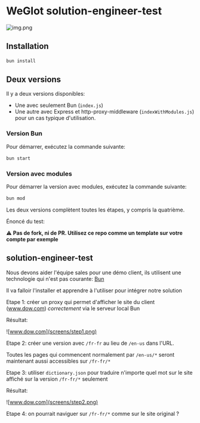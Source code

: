 
# WeGlot solution-engineer-test

![img.png](screens/success.png)

## Installation

```bash
bun install
```

## Deux versions

Il y a deux versions disponibles:
- Une avec seulement Bun (`index.js`)
- Une autre avec Express et http-proxy-middleware (`indexWithModules.js`) pour un cas typique d'utilisation.

### Version Bun

Pour démarrer, exécutez la commande suivante:

```bash
bun start
```

### Version avec modules

Pour démarrer la version avec modules, exécutez la commande suivante:

```bash
bun mod
```

Les deux versions complètent toutes les étapes, y compris la quatrième.


Énoncé du test:

⚠️ **Pas de fork, ni de PR. Utilisez ce repo comme un template sur votre compte par exemple**

## solution-engineer-test

Nous devons aider l'équipe sales pour une démo client, ils utilisent une technologie qui n'est pas courante: [Bun](https://bun.sh/)

Il va falloir l'installer et apprendre à l'utiliser pour intégrer notre solution

Etape 1: créer un proxy qui permet d'afficher le site du client (www.dow.com) *correctement* via le serveur local Bun

Résultat:

![www.dow.com](screens/step1.png)

Etape 2: créer une version avec `/fr-fr` au lieu de `/en-us` dans l'URL.

Toutes les pages qui commencent normalement par `/en-us/*` seront maintenant aussi accessibles sur `/fr-fr/*`

Etape 3: utiliser `dictionary.json` pour traduire n'importe quel mot sur le site affiché sur la version `/fr-fr/*` seulement

Résultat:

![www.dow.com](screens/step2.png)

Etape 4: on pourrait naviguer sur `/fr-fr/*` comme sur le site original ?
